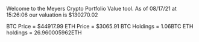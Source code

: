Welcome to the Meyers Crypto Portfolio Value tool. 
As of 08/17/21 at 15:26:06 our valuation is $130270.02 

BTC Price = $44917.99
 ETH Price = $3065.91
BTC Holdings = 1.06BTC
 ETH holdings = 26.960005962ETH 
